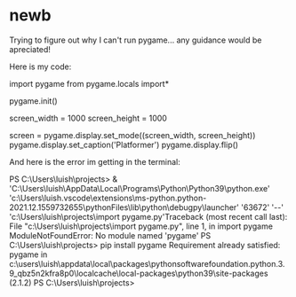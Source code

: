 # newb

Trying to figure out why I can't run pygame... any guidance would be apreciated!

Here is my code:

import pygame
from pygame.locals import*

pygame.init()


screen_width = 1000
screen_height = 1000

screen = pygame.display.set_mode((screen_width, screen_height))
pygame.display.set_caption('Platformer')
pygame.display.flip()


And here is the error im getting in the terminal:

PS C:\Users\luish\projects>  & 'C:\Users\luish\AppData\Local\Programs\Python\Python39\python.exe' 'c:\Users\luish\.vscode\extensions\ms-python.python-2021.12.1559732655\pythonFiles\lib\python\debugpy\launcher' '63672' '--' 'c:\Users\luish\projects\import pygame.py'Traceback (most recent call last):  File "c:\Users\luish\projects\import pygame.py", line 1, in <module>
    import pygame
ModuleNotFoundError: No module named 'pygame'
PS C:\Users\luish\projects> pip install pygame
Requirement already satisfied: pygame in c:\users\luish\appdata\local\packages\pythonsoftwarefoundation.python.3.9_qbz5n2kfra8p0\localcache\local-packages\python39\site-packages (2.1.2)
PS C:\Users\luish\projects> 
